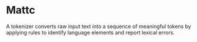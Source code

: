 # Mattc

A tokenizer converts raw input text into a sequence of meaningful tokens by applying rules to identify language elements and report lexical errors.
